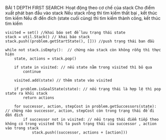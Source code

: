 BÀI 1
  DEPTH FIRST SEARCH:  Hoạt động theo cơ chế của stack
    Cho điểm xuất phát ban đầu vào stack 
    Nếu stack rỗng thì tìm kiếm thất bại , kết thúc tìm kiếm
    Nếu đi đến đích (state cuối cùng) thì tìm kiếm thành công, kết thúc tìm kiếm 
  
   
    visited = set() //khai báo set để lưu trạng thái state 
    stack = util.Stack() // khai báo stack 
    stack.push((problem.getStartState(), [])) //push trạng thái ban đầu

    while not stack.isEmpty():  // chừng nào stack còn không rỗng thì thực hiện
        state, actions = stack.pop()

        if state in visited: // nếu state nằm trong visited thì bỏ qua 
            continue

        visited.add(state) // thêm state vào visited 

        if problem.isGoalState(state): // nếu trạng thái là hợp lệ thì pop state ra khỏi stack 
            return actions

        for successor, action, stepCost in problem.getSuccessors(state): // chừng nào successor, action, stepCost còn trong trạng thái để đi đến đích 
            if successor not in visited: // nếu trạng thái điểm tiếp theo không có trong visited thì ta push trạng thái của successor , action vào trong stack 
                stack.push((successor, actions + [action]))

    
